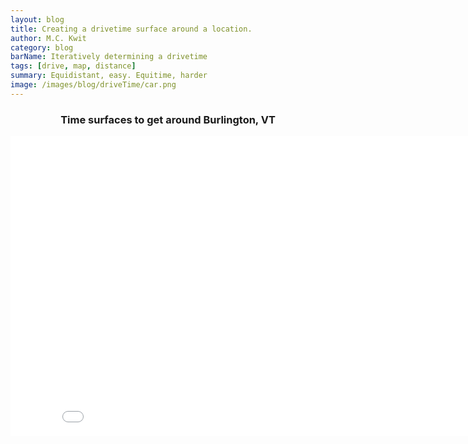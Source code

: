 ```yaml
---
layout: blog
title: Creating a drivetime surface around a location.
author: M.C. Kwit
category: blog
barName: Iteratively determining a drivetime
tags: [drive, map, distance]
summary: Equidistant, easy. Equitime, harder
image: /images/blog/driveTime/car.png
---
```



<h3></h3>



   <div align = "center">
  <h3>Time surfaces to get around Burlington, VT</h3>

   <div class="video-container">
        <iframe width="853" height="480" src="/images/blog/driveTime/timeToWork.html" frameborder="0" allowfullscreen></iframe>
      </div>
 </div>
 
 <br>





